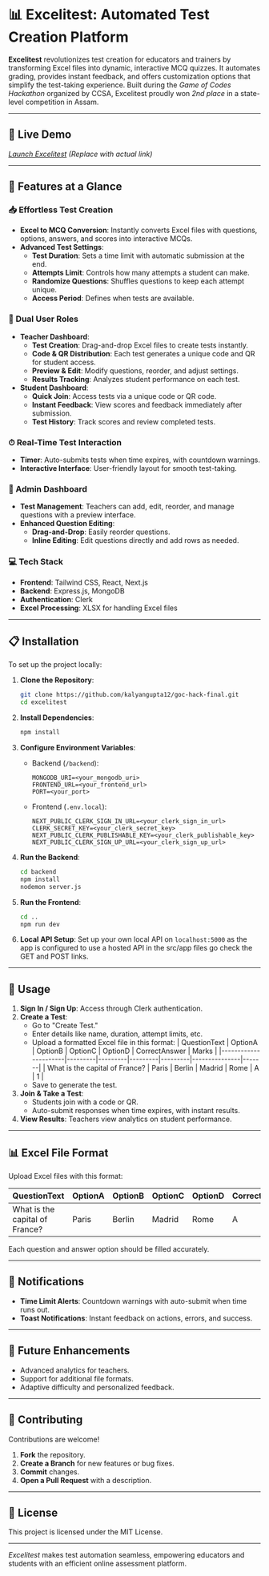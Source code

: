 # 📊 Excelitest: Automated Test Creation Platform

**Excelitest** revolutionizes test creation for educators and trainers by transforming Excel files into dynamic, interactive MCQ quizzes. It automates grading, provides instant feedback, and offers customization options that simplify the test-taking experience. Built during the *Game of Codes Hackathon* organized by CCSA, Excelitest proudly won *2nd place* in a state-level competition in Assam.

---

## 🚀 Live Demo

[*Launch Excelitest*](https://excelitest.vercel.app) *(Replace with actual link)*

---

## 🌟 Features at a Glance

### 📥 Effortless Test Creation
- **Excel to MCQ Conversion**: Instantly converts Excel files with questions, options, answers, and scores into interactive MCQs.
- **Advanced Test Settings**:
  - **Test Duration**: Sets a time limit with automatic submission at the end.
  - **Attempts Limit**: Controls how many attempts a student can make.
  - **Randomize Questions**: Shuffles questions to keep each attempt unique.
  - **Access Period**: Defines when tests are available.

### 👥 Dual User Roles
- **Teacher Dashboard**:
  - **Test Creation**: Drag-and-drop Excel files to create tests instantly.
  - **Code & QR Distribution**: Each test generates a unique code and QR for student access.
  - **Preview & Edit**: Modify questions, reorder, and adjust settings.
  - **Results Tracking**: Analyzes student performance on each test.
- **Student Dashboard**:
  - **Quick Join**: Access tests via a unique code or QR code.
  - **Instant Feedback**: View scores and feedback immediately after submission.
  - **Test History**: Track scores and review completed tests.

### ⏱ Real-Time Test Interaction
- **Timer**: Auto-submits tests when time expires, with countdown warnings.
- **Interactive Interface**: User-friendly layout for smooth test-taking.

### 🔧 Admin Dashboard
- **Test Management**: Teachers can add, edit, reorder, and manage questions with a preview interface.
- **Enhanced Question Editing**:
  - **Drag-and-Drop**: Easily reorder questions.
  - **Inline Editing**: Edit questions directly and add rows as needed.

### 💻 Tech Stack
- **Frontend**: Tailwind CSS, React, Next.js
- **Backend**: Express.js, MongoDB
- **Authentication**: Clerk
- **Excel Processing**: XLSX for handling Excel files

---

## 📋 Installation

To set up the project locally:

1. **Clone the Repository**:
   ```bash
   git clone https://github.com/kalyangupta12/goc-hack-final.git
   cd excelitest
   ```

2. **Install Dependencies**:
   ```bash
   npm install
   ```

3. **Configure Environment Variables**:

   - Backend (`/backend`):
     ```plaintext
     MONGODB_URI=<your_mongodb_uri>
     FRONTEND_URL=<your_frontend_url>
     PORT=<your_port>
     ```

   - Frontend (`.env.local`):
     ```plaintext
     NEXT_PUBLIC_CLERK_SIGN_IN_URL=<your_clerk_sign_in_url>
     CLERK_SECRET_KEY=<your_clerk_secret_key>
     NEXT_PUBLIC_CLERK_PUBLISHABLE_KEY=<your_clerk_publishable_key>
     NEXT_PUBLIC_CLERK_SIGN_UP_URL=<your_clerk_sign_up_url>
     ```

4. **Run the Backend**:
   ```bash
   cd backend
   npm install
   nodemon server.js
   ```

5. **Run the Frontend**:
   ```bash
   cd ..
   npm run dev
   ```

6. **Local API Setup**:
   Set up your own local API on `localhost:5000` as the app is configured to use a hosted API in the src/app files go check the GET and POST links.

---

## 📝 Usage

1. **Sign In / Sign Up**: Access through Clerk authentication.
2. **Create a Test**:
   - Go to "Create Test."
   - Enter details like name, duration, attempt limits, etc.
   - Upload a formatted Excel file in this format:
     | QuestionText         | OptionA | OptionB | OptionC | OptionD | CorrectAnswer | Marks |
     |----------------------|---------|---------|---------|---------|---------------|-------|
     | What is the capital of France? | Paris   | Berlin  | Madrid  | Rome    | A             | 1     |
   - Save to generate the test.
3. **Join & Take a Test**:
   - Students join with a code or QR.
   - Auto-submit responses when time expires, with instant results.
4. **View Results**: Teachers view analytics on student performance.

---

## 📊 Excel File Format

Upload Excel files with this format:

| QuestionText         | OptionA | OptionB | OptionC | OptionD | CorrectAnswer | Marks |
|----------------------|---------|---------|---------|---------|---------------|-------|
| What is the capital of France? | Paris   | Berlin  | Madrid  | Rome    | A             | 1     |

Each question and answer option should be filled accurately.

---

## 🔔 Notifications

- **Time Limit Alerts**: Countdown warnings with auto-submit when time runs out.
- **Toast Notifications**: Instant feedback on actions, errors, and success.

---

## 🔮 Future Enhancements

- Advanced analytics for teachers.
- Support for additional file formats.
- Adaptive difficulty and personalized feedback.

---

## 🤝 Contributing

Contributions are welcome! 

1. **Fork** the repository.
2. **Create a Branch** for new features or bug fixes.
3. **Commit** changes.
4. **Open a Pull Request** with a description.

---

## 📜 License

This project is licensed under the MIT License.

---

*Excelitest* makes test automation seamless, empowering educators and students with an efficient online assessment platform.
